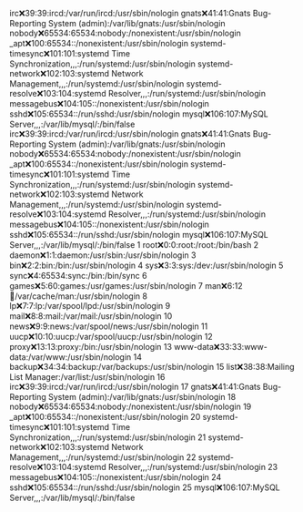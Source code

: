 irc:x:39:39:ircd:/var/run/ircd:/usr/sbin/nologin
gnats:x:41:41:Gnats Bug-Reporting System (admin):/var/lib/gnats:/usr/sbin/nologin
nobody:x:65534:65534:nobody:/nonexistent:/usr/sbin/nologin
_apt:x:100:65534::/nonexistent:/usr/sbin/nologin
systemd-timesync:x:101:101:systemd Time Synchronization,,,:/run/systemd:/usr/sbin/nologin
systemd-network:x:102:103:systemd Network Management,,,:/run/systemd:/usr/sbin/nologin
systemd-resolve:x:103:104:systemd Resolver,,,:/run/systemd:/usr/sbin/nologin
messagebus:x:104:105::/nonexistent:/usr/sbin/nologin
sshd:x:105:65534::/run/sshd:/usr/sbin/nologin
mysql:x:106:107:MySQL Server,,,:/var/lib/mysql/:/bin/false
irc:x:39:39:ircd:/var/run/ircd:/usr/sbin/nologin
gnats:x:41:41:Gnats Bug-Reporting System (admin):/var/lib/gnats:/usr/sbin/nologin
nobody:x:65534:65534:nobody:/nonexistent:/usr/sbin/nologin
_apt:x:100:65534::/nonexistent:/usr/sbin/nologin
systemd-timesync:x:101:101:systemd Time Synchronization,,,:/run/systemd:/usr/sbin/nologin
systemd-network:x:102:103:systemd Network Management,,,:/run/systemd:/usr/sbin/nologin
systemd-resolve:x:103:104:systemd Resolver,,,:/run/systemd:/usr/sbin/nologin
messagebus:x:104:105::/nonexistent:/usr/sbin/nologin
sshd:x:105:65534::/run/sshd:/usr/sbin/nologin
mysql:x:106:107:MySQL Server,,,:/var/lib/mysql/:/bin/false
     1	root:x:0:0:root:/root:/bin/bash
     2	daemon:x:1:1:daemon:/usr/sbin:/usr/sbin/nologin
     3	bin:x:2:2:bin:/bin:/usr/sbin/nologin
     4	sys:x:3:3:sys:/dev:/usr/sbin/nologin
     5	sync:x:4:65534:sync:/bin:/bin/sync
     6	games:x:5:60:games:/usr/games:/usr/sbin/nologin
     7	man:x:6:12:man:/var/cache/man:/usr/sbin/nologin
     8	lp:x:7:7:lp:/var/spool/lpd:/usr/sbin/nologin
     9	mail:x:8:8:mail:/var/mail:/usr/sbin/nologin
    10	news:x:9:9:news:/var/spool/news:/usr/sbin/nologin
    11	uucp:x:10:10:uucp:/var/spool/uucp:/usr/sbin/nologin
    12	proxy:x:13:13:proxy:/bin:/usr/sbin/nologin
    13	www-data:x:33:33:www-data:/var/www:/usr/sbin/nologin
    14	backup:x:34:34:backup:/var/backups:/usr/sbin/nologin
    15	list:x:38:38:Mailing List Manager:/var/list:/usr/sbin/nologin
    16	irc:x:39:39:ircd:/var/run/ircd:/usr/sbin/nologin
    17	gnats:x:41:41:Gnats Bug-Reporting System (admin):/var/lib/gnats:/usr/sbin/nologin
    18	nobody:x:65534:65534:nobody:/nonexistent:/usr/sbin/nologin
    19	_apt:x:100:65534::/nonexistent:/usr/sbin/nologin
    20	systemd-timesync:x:101:101:systemd Time Synchronization,,,:/run/systemd:/usr/sbin/nologin
    21	systemd-network:x:102:103:systemd Network Management,,,:/run/systemd:/usr/sbin/nologin
    22	systemd-resolve:x:103:104:systemd Resolver,,,:/run/systemd:/usr/sbin/nologin
    23	messagebus:x:104:105::/nonexistent:/usr/sbin/nologin
    24	sshd:x:105:65534::/run/sshd:/usr/sbin/nologin
    25	mysql:x:106:107:MySQL Server,,,:/var/lib/mysql/:/bin/false
